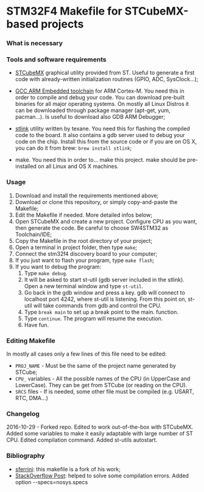 # STM32F4 Makefile for STCubeMX-based projects

### What is necessary

### Tools and software requirements

* [STCubeMX](http://www.st.com/en/development-tools/stm32cubemx.html) graphical utility provided from ST. Useful to generate a first code with already-written initialization routines (GPIO, ADC, SysClock...);

* [GCC ARM Embedded toolchain](https://launchpad.net/gcc-arm-embedded) for ARM Cortex-M. You need this in order to compile and debug your code. You can download pre-built binaries for all major operating systems. On mostly all Linux Distros it can be downloaded through package manager (apt-get, yum, pacman...). Is useful to download also GDB ARM Debugger;

* [stlink](https://github.com/texane/stlink) utility written by texane. You need this for flashing the compiled code to the board. It also contains a gdb server used to debug your code on the chip. Install this from the source code or if you are on OS X, you can do it from brew: ```brew install stlink```;

* make. You need this in order to... make this project. make should be pre-installed on all Linux and OS X machines.

### Usage

1. Download and install the requirements mentioned above;
2. Download or clone this repository, or simply copy-and-paste the Makefile;
3. Edit the Makefile if needed. More detailed infos below;
4. Open STCubeMX and create a new project. Configure CPU as you want, then generate the code. Be careful to choose SW4STM32 as Toolchain/IDE;
5. Copy the Makefile in the root directory of your project;
6. Open a terminal in project folder, then type `make`;
7. Connect the stm32f4 discovery board to your computer;
8. If you just want to flash your program, type `make flash`;
9. If you want to debug the program:
   1. Type `make debug`.
   2. It will be asked to start st-util (gdb server included in the stlink). Open a new terminal window and type `st-util`.
   3. Go back in the gdb window and press a key. gdb will connect to localhost port 4242, where st-util is listening. From this point on, st-util will take commands from gdb and control the CPU.
   4. Type `break main` to set up a break point to the main.
   function.
   5. Type `continue`. The program will resume the execution.
   6. Have fun.

### Editing Makefile

In mostly all cases only a few lines of this file need to be edited:
* `PROJ_NAME` - Must be the same of the project name generated by STCube;
* `CPU_` variables - All the possible names of the CPU (in UpperCase and LowerCase). They can be get from STCube (or reading on the CPU).
* `SRCS` files - If is needed, some other file must be compiled (e.g. USART, RTC, DMA...)

### Changelog
2016-10-29 - Forked repo. Edited to work out-of-the-box with STCubeMX. Added some variables to make it easily adaptable with large number of ST CPU. Edited compilation command. Added st-utils autostart.

### Bibliography

* [sferrini](https://github.com/sferrini): this makefile is a fork of his work;
* [StackOverflow Post](http://stackoverflow.com/questions/19419782/exit-c-text0x18-undefined-reference-to-exit-when-using-arm-none-eabi-gcc): helped to solve some compilation errors. Added option --specs=nosys.specs
